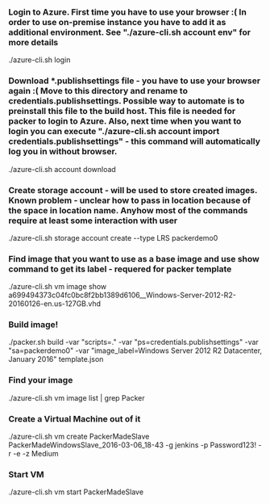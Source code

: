 ### Login to Azure. First time you have to use your browser :( In order to use on-premise instance you have to add it as additional environment. See "./azure-cli.sh account env" for more details

  ./azure-cli.sh login

### Download *.publishsettings file - you have to use your browser again :( Move to this directory and rename to credentials.publishsettings. Possible way to automate is to preinstall this file to the build host. This file is needed for packer to login to Azure. Also, next time when you want to login you can execute "./azure-cli.sh account import credentials.publishsettings" - this command will automatically log you in without browser.

  ./azure-cli.sh account download

### Create storage account - will be used to store created images. Known problem - unclear how to pass in location because of the space in location name. Anyhow most of the commands require at least some interaction with user

  ./azure-cli.sh storage account create  --type LRS packerdemo0

### Find image that you want to use as a base image and use show command to get its label - requered for packer template

  ./azure-cli.sh vm image show a699494373c04fc0bc8f2bb1389d6106__Windows-Server-2012-R2-20160126-en.us-127GB.vhd

### Build image!

  ./packer.sh build -var "scripts=." -var "ps=credentials.publishsettings" -var "sa=packerdemo0" -var "image_label=Windows Server 2012 R2 Datacenter, January 2016" template.json

### Find your image

  ./azure-cli.sh vm image list | grep Packer

### Create a Virtual Machine out of it

  ./azure-cli.sh vm create PackerMadeSlave PackerMadeWindowsSlave_2016-03-06_18-43 -g jenkins -p Password123! -r -e -z Medium

### Start VM

  ./azure-cli.sh vm start PackerMadeSlave

